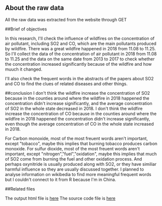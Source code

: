 ## About the raw data

All the raw data was extracted from the website through GET

##Brief of objectives

In this research, I'll check the influence of wildfires on the concentration of air pollutant, including SO2 and CO, which are the main pollutants produced by wildfire. There was a great wildfire happened in 2018 from 11.08 to 11.25. So I'll collect the data of the concentration of air pollutant in 2018 from 11.08 to 11.25 and the data on the same date from 2013 to 2017 to check whether the concentration increased significantly because of the wildfire and how muuch it changed.

I'll also check the frequent words in the abstracts of the papers about SO2 and CO to find the clues of related diseases and other things.

##conclusion
I don't think the wildfire increase the concentration of SO2 because in the counties around where the wildfire in 2018 happened the concentration didn't increase significantly, and the average concentration of SO2 in the whole state decreased in 2018.
I don't think the wildfire increase the concentration of CO because in the counties around where the wildfire in 2018 happened the concentration didn't increase significantly, even though the average concentration of CO in the whole state increased in 2018.

For Carbon monoxide, most of the most freuent words aren't important, except "tobacco", maybe this implies that burning tobacco produces carbon monoxide.
For sulfur dioxide, most of the most freuent words aren't important, except "nitrogen","fuel","oxidation", maybe this implies that much of SO2 come from burning the fuel and other oxidation process. And perhaps oxynitride is usually produced along with SO2, or they have similiar harmful influence so they are usually discussed together.
I planned to analyse information on wikibedia to find more meaningful frequent words but I couldn't connect to it from R because I'm in China.

##Related files

The output html file is [here](https://ghcdn.rawgit.org/MingzhiYe16/PM566_midterm/midterm/midterm.html)
The source code file is [here](https://ghcdn.rawgit.org/MingzhiYe16/PM566_midterm/midterm/midterm.Rmd)